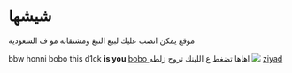 # <b>شيشها</b>
موقع يمكن انصب عليك لبيع التبغ ومشتقاته مو ف السعودية

<title>
  Dackar
</title>
bbw
<html>
  honni
  bobo
  </html>
this d1ck <b>is you</b>
<a href="https://www.mohmal.com/ar/inbox"> bobo </a>
اهاها تضغط ع اللينك تروح زلطه 

<body>
 <img src="![image](https://user-images.githubusercontent.com/99249323/153039375-3d2db217-09b6-428a-823e-4ff77cd6d728.jpeg)
">
  </body>
<a href="https://www.instagram.com"> ziyad </a>

